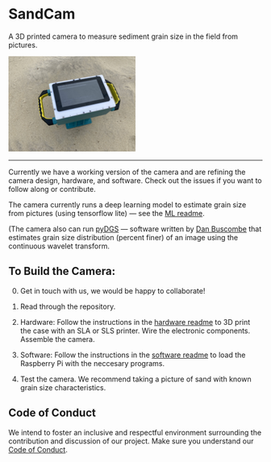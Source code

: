 # SandCam

A 3D printed camera to measure sediment grain size in the field from pictures.

<img src="./SNC.jpg" width=50% height=50%>

---

Currently we have a working version of the camera and are refining the camera design, hardware, and software. Check out the issues if you want to follow along or contribute. 

The camera currently runs a deep learning model to estimate grain size from pictures (using tensorflow lite) — see the [ML readme](/ml/readme.md). 

(The camera also can run [pyDGS](https://github.com/dbuscombe-usgs/pyDGS) — software written by [Dan Buscombe](https://github.com/dbuscombe-usgs) that estimates grain size distribution (percent finer) of an image using the continuous wavelet transform.


## To Build the Camera:

0. Get in touch with us, we would be happy to collaborate!

1. Read through the repository.

2. Hardware: Follow the instructions in the [hardware readme](./hardware/readme.md) to 3D print the case with an SLA or SLS printer. Wire the electronic components. Assemble the camera.

3. Software: Follow the instructions in the [software readme](./software/readme.md) to load the Raspberry Pi with the neccesary programs.

4. Test the camera. We recommend taking a picture of sand with known grain size characteristics.

## Code of Conduct

We intend to foster an inclusive and respectful environment surrounding the contribution and discussion of our project. Make sure you understand our [Code of Conduct](./codeofconduct.md).
